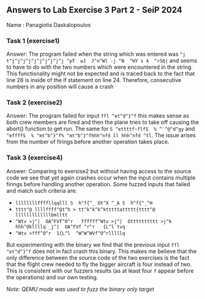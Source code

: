 ## Answers to Lab Exercise 3 Part 2 - SeiP 2024
Name : Panagiotis Daskalopoulos

### Task 1 (exercise1)
Answer: The program failed when the string which was entered was `^j  t^j^j^j^j^j^j^j^j^j^j ^pT  wJ  J^n^Wl -j ^N  ^HY s 4  ^r5Q|` and seems to have to do with the two numbers which were encountered in the string. This functionality might not be expected and is traced back to the fact that line 28 is inside of the if statement on line 24. Therefore, consecutive numbers in any position will cause a crash

### Task 2 (exercise2)
Answer: The program failed for input `ffl ^et^d^}^f` this makes sense as both crew members are fired and then the plane tries to take off causing the abort() function to get run. The same for ``S ^ettttf~flfS  % ^`^@^d^gy`` and `^effffS  % ^mt^b^}^f% ^mt^b^}^fhhh^nfd ll hhh^nfd ^tl`. The issue arises from the number of firings before another operation takes place. 

### Task 3 (exercise4)
Answer: Comparing to exersise2 but without having access to the source code we see that yet again crashes occur when the input contains multiple firings before handling another operation.
Some fuzzed inputs that failed and match such criteria are:
- `llllllllffffllqqlll S  h^f{^_ Ot^X ^_A S  h^f{^_^H` 
- `tttt^@ llllffff^Qt^h > tt^k^k^k^ktttttattttt{tttt^@ lllllllllllllbmlltt` 
- `^Wtv >j^|  OA^FVf^O^r   ffffff^Wtv >j^|  Otttttttttt >j^k hhh^Okllllq _j^|  OA^FVf ^r^r   {L^l tvq`
- `^Wtv >fff^O^r  1{L^l  ^W^W^WVf^O^rlllllq`

But experimenting with the binary we find that the previous input `ffl ^et^d^}^f` does not in fact crash this binary. This makes me believe that the only difference between the source code of the two exercises is the fact that the flight crew needed to fly the bigger aircraft is four instead of two. This is consistent with our fuzzers results (as at least four `f` appear before the operations) and our own testing.

_Note: QEMU mode was used to fuzz the binary only target_
